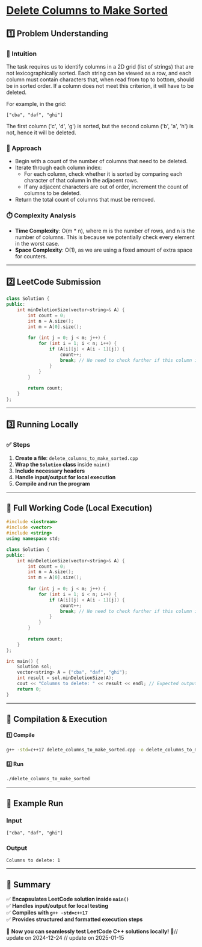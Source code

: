 # **[Delete Columns to Make Sorted](https://leetcode.com/problems/delete-columns-to-make-sorted/description/)**  

## **1️⃣ Problem Understanding**  
### **📌 Intuition**  
The task requires us to identify columns in a 2D grid (list of strings) that are not lexicographically sorted. Each string can be viewed as a row, and each column must contain characters that, when read from top to bottom, should be in sorted order. If a column does not meet this criterion, it will have to be deleted. 

For example, in the grid:
```
["cba", "daf", "ghi"]
```
The first column ('c', 'd', 'g') is sorted, but the second column ('b', 'a', 'h') is not, hence it will be deleted.

### **🚀 Approach**  
- Begin with a count of the number of columns that need to be deleted.
- Iterate through each column index:
  - For each column, check whether it is sorted by comparing each character of that column in the adjacent rows.
  - If any adjacent characters are out of order, increment the count of columns to be deleted.
- Return the total count of columns that must be removed.

### **⏱️ Complexity Analysis**  
- **Time Complexity**: O(m * n), where m is the number of rows, and n is the number of columns. This is because we potentially check every element in the worst case.
- **Space Complexity**: O(1), as we are using a fixed amount of extra space for counters.

---  

## **2️⃣ LeetCode Submission**  
```cpp
class Solution {
public:
    int minDeletionSize(vector<string>& A) {
        int count = 0;
        int n = A.size();
        int m = A[0].size();
        
        for (int j = 0; j < m; j++) {
            for (int i = 1; i < n; i++) {
                if (A[i][j] < A[i - 1][j]) {
                    count++;
                    break; // No need to check further if this column is not sorted
                }
            }
        }
        
        return count;
    }
};
```  

---  

## **3️⃣ Running Locally**  
### **✅ Steps**  
1. **Create a file**: `delete_columns_to_make_sorted.cpp`  
2. **Wrap the `Solution` class** inside `main()`  
3. **Include necessary headers**  
4. **Handle input/output for local execution**  
5. **Compile and run the program**  

---  

## **📝 Full Working Code (Local Execution)**  
```cpp
#include <iostream>
#include <vector>
#include <string>
using namespace std;

class Solution {
public:
    int minDeletionSize(vector<string>& A) {
        int count = 0;
        int n = A.size();
        int m = A[0].size();
        
        for (int j = 0; j < m; j++) {
            for (int i = 1; i < n; i++) {
                if (A[i][j] < A[i - 1][j]) {
                    count++;
                    break; // No need to check further if this column is not sorted
                }
            }
        }
        
        return count;
    }
};

int main() {
    Solution sol;
    vector<string> A = {"cba", "daf", "ghi"};
    int result = sol.minDeletionSize(A);
    cout << "Columns to delete: " << result << endl; // Expected output: 1
    return 0;
}
```  

---  

## **🔧 Compilation & Execution**  
#### **1️⃣ Compile**  
```bash
g++ -std=c++17 delete_columns_to_make_sorted.cpp -o delete_columns_to_make_sorted
```  

#### **2️⃣ Run**  
```bash
./delete_columns_to_make_sorted
```  

---  

## **🎯 Example Run**  
### **Input**  
```
["cba", "daf", "ghi"]
```  
### **Output**  
```
Columns to delete: 1
```  

---  

## **📌 Summary**  
✅ **Encapsulates LeetCode solution inside `main()`**  
✅ **Handles input/output for local testing**  
✅ **Compiles with `g++ -std=c++17`**  
✅ **Provides structured and formatted execution steps**  

🚀 **Now you can seamlessly test LeetCode C++ solutions locally!** 🚀// update on 2024-12-24
// update on 2025-01-15
